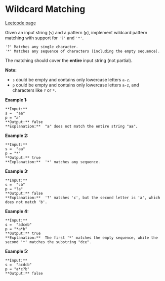 # Wildcard Matching
[Leetcode page](https://leetcode.com/problems/wildcard-matching/description)

Given an input string (`s`) and a pattern (`p`), implement wildcard pattern
matching with support for `'?'` and `'*'`.

    
    
    '?' Matches any single character.
    '*' Matches any sequence of characters (including the empty sequence).
    

The matching should cover the **entire** input string (not partial).

**Note:**

  * `s` could be empty and contains only lowercase letters `a-z`.
  * `p` could be empty and contains only lowercase letters `a-z`, and characters like `?` or `*`.

**Example 1:**

    
    
    **Input:**
    s =  "aa"
    p = "a"
    **Output:** false
    **Explanation:**  "a" does not match the entire string "aa".
    

**Example 2:**

    
    
    **Input:**
    s =  "aa"
    p = "*"
    **Output:** true
    **Explanation:**  '*' matches any sequence.
    

**Example 3:**

    
    
    **Input:**
    s =  "cb"
    p = "?a"
    **Output:** false
    **Explanation:**  '?' matches 'c', but the second letter is 'a', which does not match 'b'.
    

**Example 4:**

    
    
    **Input:**
    s =  "adceb"
    p = "*a*b"
    **Output:** true
    **Explanation:**  The first '*' matches the empty sequence, while the second '*' matches the substring "dce".
    

**Example 5:**

    
    
    **Input:**
    s =  "acdcb"
    p = "a*c?b"
    **Output:** false
    

